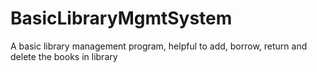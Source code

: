 # BasicLibraryMgmtSystem
A basic library management program, helpful to add, borrow, return and delete the books in library

